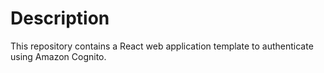 # Description

This repository contains a React web application template to authenticate using Amazon Cognito.